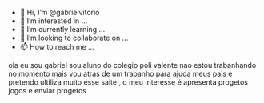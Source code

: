 - 👋 Hi, I’m @gabrielvitorio
- 👀 I’m interested in ...
- 🌱 I’m currently learning ...
- 💞️ I’m looking to collaborate on ...
- 📫 How to reach me ...

<!---
gabrielvitorio/gabrielvitorio is a ✨ special ✨ repository because its `README.md` (this file) appears on your GitHub profile.
You can click the Preview link to take a look at your changes.
--->
ola eu sou gabriel sou aluno do colegio poli valente nao estou trabanhando no momento mais  vou atras de um  trabanho  para ajuda  meus  pais e pretendo ultiliza muito esse saite , o meu interesse é apresenta  progetos  jogos e enviar progetos
